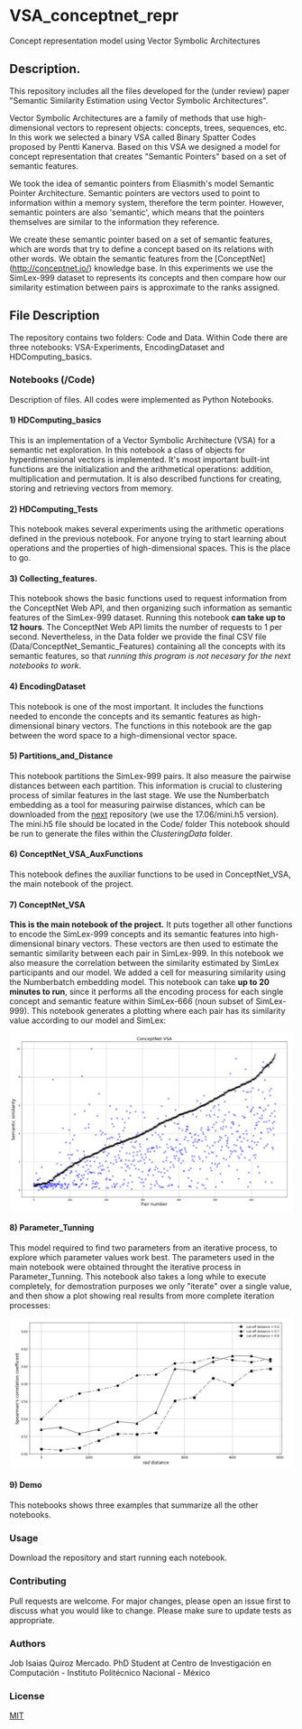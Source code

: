 # VSA_conceptnet_repr

Concept representation model using Vector Symbolic Architectures

## Description.

This repository includes all the files developed for the (under review) paper "Semantic Similarity Estimation using Vector Symbolic Architectures".

Vector Symbolic Architectures are a family of methods that use high-dimensional vectors to represent objects: concepts, trees, sequences, etc. In this work we selected a binary VSA called Binary Spatter Codes proposed by Pentti Kanerva. Based on this VSA we designed a model for concept representation that creates "Semantic Pointers" based on a set of semantic features.

We took the idea of semantic pointers from Eliasmith's model Semantic Pointer Architecture. Semantic pointers are vectors used to point to information within a memory system, therefore the term pointer. However, semantic pointers are also 'semantic', which means that the pointers themselves are similar to the information they reference.

We create these semantic pointer based on a set of semantic features, which are words that try to define a concept based on its relations with other words. We obtain the semantic features from the [ConceptNet] (http://conceptnet.io/) knowledge base. In this experiments we use the SimLex-999 dataset to represents its concepts and then compare how our similarity estimation between pairs is approximate to the ranks assigned. 

## File Description

The repository contains two folders: Code and Data. Within Code there are three notebooks: VSA-Experiments, EncodingDataset and HDComputing_basics.

### Notebooks (/Code)
Description of files. All codes were implemented as Python Notebooks.

#### 1) HDComputing_basics
This is an implementation of a Vector Symbolic Architecture (VSA) for a semantic net exploration.
In this notebook a class of objects for hyperdimensional vectors is implemented. It's most important built-int functions are the initialization and the arithmetical operations: addition, multiplication and permutation. It is also described functions for creating, storing and retrieving vectors from memory. 

#### 2) HDComputing_Tests
This notebook makes several experiments using the arithmetic operations defined in the previous notebook. For anyone trying to start learning about operations and the properties of high-dimensional spaces. This is the place to go.

#### 3) Collecting_features.
This notebook shows the basic functions used to request information from the ConceptNet Web API, and then organizing such information as semantic features of the SimLex-999 dataset. 
Running this notebook **can take up to 12 hours**. The ConceptNet Web API limits the number of requests to 1 per second. Nevertheless, in the Data folder we provide the final CSV file (Data/ConceptNet_Semantic_Features) containing all the concepts with its semantic features, so that *running this program is not necesary for the next notebooks to work*. 

#### 4) EncodingDataset
This notebook is one of the most important. It includes the functions needed to enconde the concepts and its semantic features as high-dimensional binary vectors. The functions in this notebook are the gap between the word space to a high-dimensional vector space. 

#### 5) Partitions_and_Distance
This notebook partitions the SimLex-999 pairs. It also measure the pairwise distances between each partition. This information is crucial to clustering process of similar features in the last stage.
We use the Numberbatch embedding as a tool for measuring pairwise distances, which can be downloaded from the [next](https://github.com/commonsense/conceptnet-numberbatch) repository (we use the 17.06/mini.h5 version). The mini.h5 file should be located in the Code/ folder
This notebook should be run to generate the files within the *ClusteringData* folder. 

#### 6) ConceptNet_VSA_AuxFunctions
This notebook defines the auxiliar functions to be used in ConceptNet_VSA, the main notebook of the project.

#### 7) ConceptNet_VSA
**This is the main notebook of the project.** 
It puts together all other functions to encode the SimLex-999 concepts and its semantic features into high-dimensional binary vectors. These vectors are then used to estimate the semantic similarity between each pair in SimLex-999.
In this notebook we also measure the correlation between the similarity estimated by SimLex participants and our model.
We added a cell for measuring similarity using the Numberbatch embedding model. 
This notebook can take **up to 20 minutes to run**, since it performs all the encoding process for each single concept and semantic feature within SimLex-666 (noun subset of SimLex-999). This notebook generates a plotting where each pair has its similarity value according to our model and SimLex: 

![Final Correlation](ConceptNet_VSA.png)

#### 8) Parameter_Tunning
This model required to find two parameters from an iterative process, to explore which parameter values work best. The parameters used in the main notebook were obtained throught the iterative process in Parameter_Tunning.
This notebook also takes a long while to execute completely, for demostration purposes we only "iterate" over a single value, and then show a plot showing real results from more complete iteration processes:

![Final_Tunning](Parameter_Tunning.png)

#### 9) Demo
This notebooks shows three examples that summarize all the other notebooks.


### Usage 
Download the repository and start running each notebook. 

### Contributing
Pull requests are welcome. For major changes, please open an issue first to discuss what you would like to change.
Please make sure to update tests as appropriate.

### Authors
Job Isaias Quiroz Mercado. PhD Student at Centro de Investigación en Computación - Instituto Politécnico Nacional - México

### License
[MIT](https://choosealicense.com/licenses/mit/)
